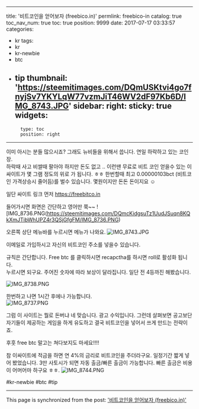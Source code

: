 
---
title: '비트코인을 얻어보자 (freebico.in)'
permlink: freebico-in
catalog: true
toc_nav_num: true
toc: true
position: 9999
date: 2017-07-17 03:33:57
categories:
- kr
tags:
- kr
- kr-newbie
- btc
- tip
thumbnail: 'https://steemitimages.com/DQmUSKtvi4go7fnyjSv7YKYLqW77vzmJiT46WV2dF97Kb6D/IMG_8743.JPG'
sidebar:
    right:
        sticky: true
widgets:
    -
        type: toc
        position: right
---


이미 아시는 분들 많으시죠? 그래도 뉴비들을 위해서 씁니다. 
연일 하락하고 있는 코인장.  
하락때 사고 비쌀때 팔아야 하지만 돈도 없고 ..
이런땐 무료로 비트 코인 얻을수 있는 이 싸이트가 
몇 그램 정도의 위로 가 됩니다. ㅎㅎ
한번할때 최고 0.00000103bct (비트코인 가격상승시 줄어듬)를 벌수 있습니다.  몇원이지만 돈돈 돈이지요 ☺️


일단 싸이트 링크 먼저
https://freebitco.in

들어가시면 화면은 간단하고 영어만 쭉~~
![IMG_8736.PNG(https://steemitimages.com/DQmcKidgsuTz1UudJSuqn8KQkXmJTibWhUPZ4r3QSjGfgFM/IMG_8736.PNG)

오른쪽 상단 메뉴바를 누르시면 메뉴가 나와요. 
![IMG_8743.JPG](https://steemitimages.com/DQmUSKtvi4go7fnyjSv7YKYLqW77vzmJiT46WV2dF97Kb6D/IMG_8743.JPG)

이메일로 가입하시고 자신의 비트코인 주소를 넣을수 있습니다. 

규칙은 간단합니다. 
Free btc 를 클릭하시면 recapctha를 하시면 roll로 활성화 됩니다.  
누르시면 되구요.  주어진 숫자에 따라 보상이 달라집니다. 
일단 전 4등까진 해봤습니다. 

![IMG_8738.PNG](https://steemitimages.com/DQmRex8Wny5hQoFnacffZavkUFbtyobTcMRSrDKCHuoVhWi/IMG_8738.PNG)

한번하고 나면 1시간 후에나 가능합니다.  
![IMG_8737.PNG](https://steemitimages.com/DQmNnqK1au1Kd2cF5f1eWAjPTph1G4oPfiyLJq39azvDzra/IMG_8737.PNG)

그럼 이 사이트는 뭘로 돈버냐 
네 맞습니다.  광고 수익입니다.  그런데 살펴보면 공고보단
자기들이 제공하는 게임을 하게 유도하고 결국 비트코인을 넣어서 쓰게 만드는 전략이죠. 

후훗 free btc 말고는 쳐다보지도 마세요!!!!

참 이싸이트에 적금을 하면 연 4%의 금리로 비트코인을 주더라구요.  일정기간 짧게 넣어 봤었습니다. 
3만 사토시가 되면 자동 출금/빠른 출금이 가능합니다. 빠른 출금은 비용이 어머어마 하구요 ㅎㅎ.  ![IMG_8744.PNG](https://steemitimages.com/DQmSsSaH9y1SLx8g83gBM1pa3zXE9G9YV5H9Xvea5DqSk3d/IMG_8744.PNG)

#kr-newbie #btc #tip

- - -

This page is synchronized from the post: ['비트코인을 얻어보자 (freebico.in)'](https://steemit.com/@kingbit/freebico-in)
